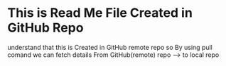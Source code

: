 # This is Read Me File Created in GitHub Repo 
understand that this is Created in GitHub remote repo 
so By using pull comand 
we can fetch details From GitHub(remote) repo -->  to local repo
